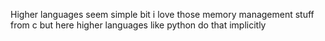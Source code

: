 Higher  languages seem simple bit i love those memory management stuff from c but here higher languages like python do that implicitly 
